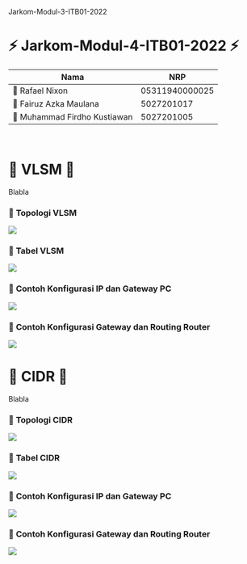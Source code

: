 Jarkom-Modul-3-ITB01-2022

# :zap: **Jarkom-Modul-4-ITB01-2022** :zap:

| Nama                               | NRP            |
|------------------------------------|----------------|
| 	:adult: Rafael Nixon              | 05311940000025 |
| 	:adult: Fairuz Azka Maulana       | 5027201017     |
| 	:adult: Muhammad Firdho Kustiawan | 5027201005     | 
<br/>


# :large_blue_circle: **VLSM** :large_blue_circle: 
Blabla

### :triangular_flag_on_post: **Topologi VLSM**
<img src=".....">
<br>

### :triangular_flag_on_post: **Tabel VLSM**
<img src=".....">
<br>

### :rocket: **Contoh Konfigurasi IP dan Gateway PC** 
<img src=".....">
<br>

### :rocket: **Contoh Konfigurasi Gateway dan Routing Router** 
<img src=".....">
<br>


# :large_blue_circle: **CIDR** :large_blue_circle:
Blabla

### :triangular_flag_on_post: **Topologi CIDR**
<img src=".....">
<br>

### :triangular_flag_on_post: **Tabel CIDR**
<img src=".....">
<br>

### :rocket: **Contoh Konfigurasi IP dan Gateway PC** 
<img src=".....">
<br>

### :rocket: **Contoh Konfigurasi Gateway dan Routing Router** 
<img src=".....">
<br>
